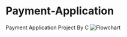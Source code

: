# Payment-Application
Payment Application Project By C
![Flowchart](https://github.com/faatthy/Payment-Application/assets/110846097/a601e0d2-acc0-4242-a8ee-a81f9ec7f65f)
